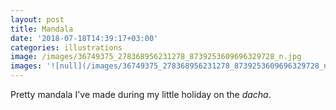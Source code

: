 ```yaml
---
layout: post
title: Mandala
date: '2018-07-18T14:39:17+03:00'
categories: illustrations
image: /images/36749375_278368956231278_8739253609696329728_n.jpg
images: '![null](/images/36749375_278368956231278_8739253609696329728_n.jpg)'
---
```

Pretty mandala I've made during my little holiday on the _dacha_.
